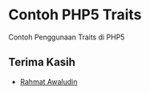 # Contoh PHP5 Traits

Contoh Penggunaan Traits di PHP5

## Terima Kasih

* [Rahmat Awaludin](https://github.com/rawaludin/)
